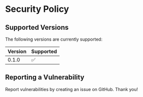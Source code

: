 # Security Policy

## Supported Versions

The following versions are currently supported:

| Version | Supported          |
| ------- | ------------------ |
| 0.1.0   | :white_check_mark: |

## Reporting a Vulnerability

Report vulnerabilities by creating an issue on GitHub. Thank you!
